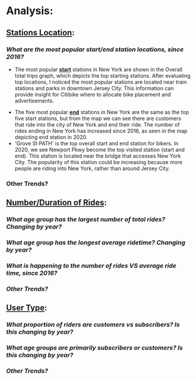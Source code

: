 # Analysis:

## <ins>Stations Location</ins>:
### *What are the most popular start/end station locations, since 2016?*
  * The most popular <ins>**start**</ins> stations in New York are shown in the Overall total trips graph, which depicts the top starting stations. After evaluating top locations, I noticed the most popular stations are located near train stations and parks in downtown Jersey City. This information can provide insight for Citibike where to allocate bike placement and advertisements.</p>
  * The five most popular <ins>**end**</ins> stations in New York are the same as the top five start stations, but from the map we can see there are customers that ride into the city of New York and end their ride. The number of rides ending in New York has increased since 2016, as seen in the map depicting end station in 2020.
  * 'Grove St PATH' is the top overall start and end station for bikers. In 2020, we see Newport Pkwy become the top visited station (start and end). This station is located near the bridge that accesses New York City. The popularity of this station could be increasing because more people are riding into New York, rather than around Jersey City.
### Other Trends?

## <ins>Number/Duration of Rides</ins>:
### *What age group has the largest number of total rides? Changing by year?*

### *What age group has the longest average ridetime? Changing by year?*

### *What is happening to the number of rides VS average ride time, since 2016?*

### *Other Trends?*

## <ins>User Type</ins>:
### *What proportion of riders are customers vs subscribers? Is this changing by year?*

### *What age groups are primarily subscribers or customers? Is this changing by year?*

### *Other Trends?*
